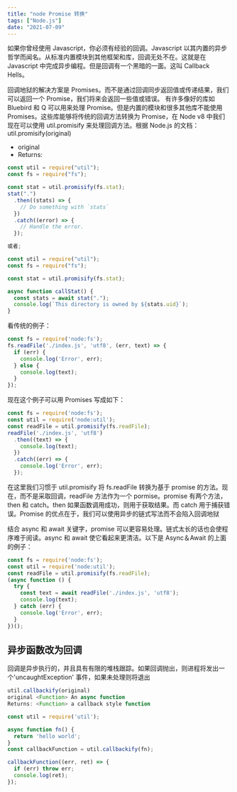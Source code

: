 ```yaml
---
title: "node Promise 转换"
tags: ["Node.js"]
date: "2021-07-09"
---
```


如果你曾经使用 Javascript，你必须有经验的回调。Javascript 以其内置的异步哲学而闻名。从标准内置模块到其他框架和库，回调无处不在。这就是在 Javascript 中完成异步编程。但是回调有一个黑暗的一面。这叫 Callback Hells。

回调地狱的解决方案是 Promises。而不是通过回调同步返回值或传递结果，我们可以返回一个 Promise，我们将来会返回一些值或错误。 有许多像好的库如 Bluebird 和 Q 可以用来处理 Promise。但是内置的模块和很多其他库不能使用 Promises。这些库能够将传统的回调方法转换为 Promise，在 Node v8 中我们现在可以使用 util.promisify 来处理回调方法。根据 Node.js 的文档：
util.promisify(original)

- original <Function>
- Returns: <Function>

```js
const util = require("util");
const fs = require("fs");

const stat = util.promisify(fs.stat);
stat(".")
  .then((stats) => {
    // Do something with `stats`
  })
  .catch((error) => {
    // Handle the error.
  });

或者;

const util = require("util");
const fs = require("fs");

const stat = util.promisify(fs.stat);

async function callStat() {
  const stats = await stat(".");
  console.log(`This directory is owned by ${stats.uid}`);
}
```

看传统的例子：

```js
const fs = require('node:fs');
fs.readFile('./index.js', 'utf8', (err, text) => {
  if (err) {
    console.log('Error', err);
  } else {
    console.log(text);
  }
});
```

现在这个例子可以用 Promises 写成如下：

```js
const fs = require('node:fs');
const util = require('node:util');
const readFile = util.promisify(fs.readFile);
readFile('./index.js', 'utf8')
  .then((text) => {
    console.log(text);
  })
  .catch((err) => {
    console.log('Error', err);
  });
```

在这里我们习惯于 util.promisify 将 fs.readFile 转换为基于 promise 的方法。现在，而不是采取回调，readFile 方法作为一个 pormise。promise 有两个方法，then 和 catch。then 如果函数调用成功，则用于获取结果。而 catch 用于捕获错误。Promise 的优点在于，我们可以使用异步的链式写法而不会陷入回调地狱

结合 async 和 await 关键字，promise 可以更容易处理。链式太长的话也会使程序难于阅读。async 和 await 使它看起来更清洁。以下是 Async＆Await 的上面的例子：

```js
const fs = require('node:fs');
const util = require('node:util');
const readFile = util.promisify(fs.readFile);
(async function () {
  try {
    const text = await readFile('./index.js', 'utf8');
    console.log(text);
  } catch (err) {
    console.log('Error', err);
  }
})();
```

## 异步函数改为回调

回调是异步执行的，并且具有有限的堆栈跟踪。如果回调抛出，则进程将发出一个'uncaughtException' 事件，如果未处理则将退出

```js
util.callbackify(original)
original <Function> An async function
Returns: <Function> a callback style function

const util = require('util');

async function fn() {
  return 'hello world';
}
const callbackFunction = util.callbackify(fn);

callbackFunction((err, ret) => {
  if (err) throw err;
  console.log(ret);
});
```
